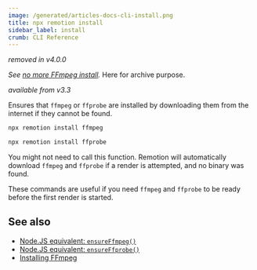 ```yaml
---
image: /generated/articles-docs-cli-install.png
title: npx remotion install
sidebar_label: install
crumb: CLI Reference
---
```


_removed in v4.0.0_

_See [no more FFmpeg install](../4-0-migration#no-more-ffmpeg-install-ffmpegexecutable-option-removed)._ Here for archive purpose.

_available from v3.3_

Ensures that `ffmpeg` or `ffprobe` are installed by downloading them from the internet if they cannot be found.

```bash
npx remotion install ffmpeg
```

```bash
npx remotion install ffprobe
```

You might not need to call this function. Remotion will automatically download `ffmpeg` and `ffprobe` if a render is attempted, and no binary was found.

These commands are useful if you need `ffmpeg` and `ffprobe` to be ready before the first render is started.

## See also

- [Node.JS equivalent: `ensureFfmpeg()`](/docs/renderer/ensure-ffmpeg)
- [Node.JS equivalent: `ensureFfprobe()`](/docs/renderer/ensure-ffprobe)
- [Installing FFmpeg](/docs/ffmpeg)
